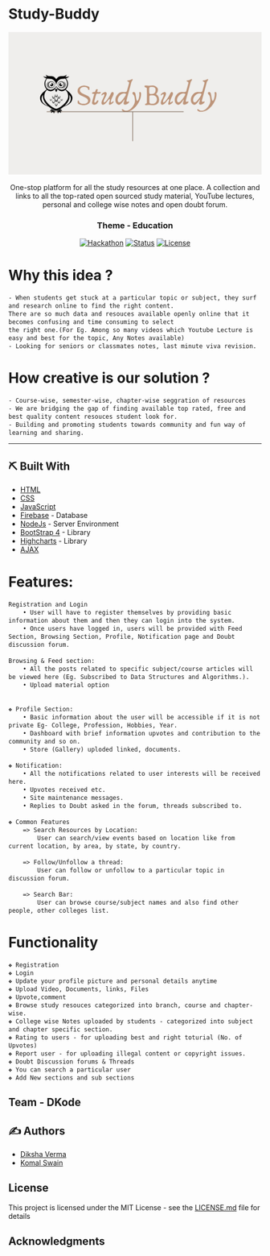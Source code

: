# Study-Buddy
<p align="center">
  <a href="" rel="noopener">
    <img src="https://raw.githubusercontent.com/zenithexpo/Study-Buddy/master/StudyBird.png" alt="Project logo">
 </a>
</p>
<p align="center">  One-stop platform for all the study resources at one place. A collection and links to all the top-rated open sourced study material, YouTube lectures, personal and college wise notes and open doubt forum.
    <br> 
</p>
<h3 align="center">Theme - Education</h3>

<div align="center">

  [![Hackathon](https://img.shields.io/badge/hackathon-name-orange.svg)](https://codecamphackathon.netlify.app/) 
  [![Status](https://img.shields.io/badge/status-active-success.svg)]() 
  [![License](https://img.shields.io/badge/license-MIT-blue.svg)](LICENSE.md)

</div>

#  Why this idea ?
    - When students get stuck at a particular topic or subject, they surf and research online to find the right content. 
    There are so much data and resouces available openly online that it becomes confusing and time consuming to select 
    the right one.(For Eg. Among so many videos which Youtube Lecture is easy and best for the topic, Any Notes available)
    - Looking for seniors or classmates notes, last minute viva revision.
    
#  How creative is our solution ?
    - Course-wise, semester-wise, chapter-wise seggration of resources
    - We are bridging the gap of finding available top rated, free and best quality content resouces student look for.
    - Building and promoting students towards community and fun way of learning and sharing.

---
## ⛏️ Built With <a name = "tech_stack"></a>
- [HTML](https://developer.mozilla.org/en-US/docs/Web/HTML)
- [CSS](https://developer.mozilla.org/en-US/docs/Web/CSS)
- [JavaScript](https://www.javascript.com/)
- [Firebase](https://firebase.google.com/) - Database
- [NodeJs](https://nodejs.org/en/) - Server Environment
- [BootStrap 4](https://getbootstrap.com/) - Library
- [Highcharts](https://www.highcharts.com/) - Library
- [AJAX](https://jquery.com/)

# Features:


    Registration and Login 
        • User will have to register themselves by providing basic information about them and then they can login into the system. 
        • Once users have logged in, users will be provided with Feed Section, Browsing Section, Profile, Notification page and Doubt discussion forum. 

    Browsing & Feed section:   
        • All the posts related to specific subject/course articles will be viewed here (Eg. Subscribed to Data Structures and Algorithms.).
        • Upload material option 


    ❖ Profile Section:    
        • Basic information about the user will be accessible if it is not private Eg- College, Profession, Hobbies, Year. 
        • Dashboard with brief information upvotes and contribution to the community and so on. 
        • Store (Gallery) uploded linked, documents. 

    ❖ Notification: 
        • All the notifications related to user interests will be received here. 
        • Upvotes received etc. 
        • Site maintenance messages. 
        • Replies to Doubt asked in the forum, threads subscribed to.

    ❖ Common Features 
        => Search Resources by Location:
            User can search/view events based on location like from current location, by area, by state, by country.

        => Follow/Unfollow a thread:
            User can follow or unfollow to a particular topic in discussion forum. 

        => Search Bar: 
            User can browse course/subject names and also find other people, other colleges list.


#  Functionality
    ❖ Registration
    ❖ Login
    ❖ Update your profile picture and personal details anytime
    ❖ Upload Video, Documents, links, Files 
    ❖ Upvote,comment
    ❖ Browse study resouces categorized into branch, course and chapter-wise.
    ❖ College wise Notes uploaded by students - categorized into subject and chapter specific section.
    ❖ Rating to users - for uploading best and right toturial (No. of Upvotes)
    ❖ Report user - for uploading illegal content or copyright issues.
    ❖ Doubt Discussion forums & Threads
    ❖ You can search a particular user
    ❖ Add New sections and sub sections
## Team - DKode
## ✍️ Authors <a name = "authors"></a>
- [Diksha Verma](https://github.com/zenithexpo)
- [Komal Swain](https://github.com/SwainKomal)

## License

This project is licensed under the MIT License - see the [LICENSE.md](LICENSE.md) file for details

## Acknowledgments
<!--
* Hat tip to anyone whose code was used
* Inspiration
* etc -->

